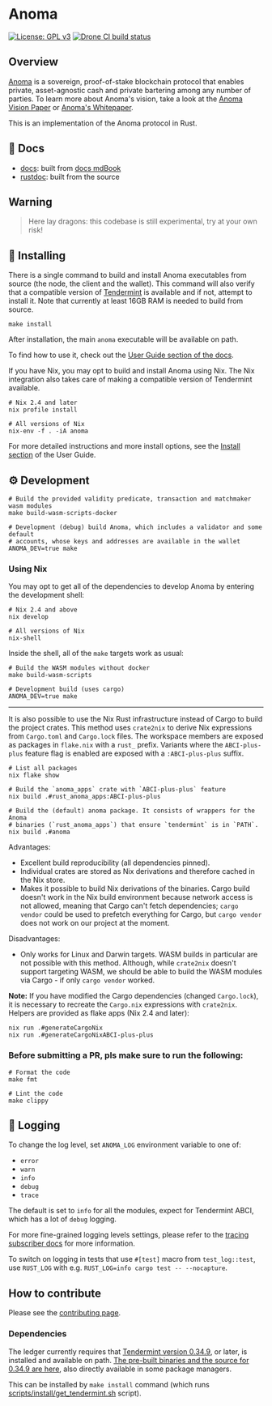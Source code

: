 # Anoma

[![License: GPL v3](https://img.shields.io/badge/License-GPLv3-blue.svg)](./LICENSE)
[![Drone CI build status](https://ci.heliax.dev/api/badges/anoma/anoma/status.svg)](https://ci.heliax.dev/anoma/anoma)

## Overview

[Anoma](https://anoma.network/) is a sovereign, proof-of-stake blockchain protocol that enables private, asset-agnostic cash and private bartering among any number of parties. To learn more about Anoma's vision, take a look at the [Anoma Vision Paper](https://anoma.network/papers/vision-paper.pdf) or [Anoma's Whitepaper](https://anoma.network/papers/whitepaper.pdf).

This is an implementation of the Anoma protocol in Rust.

## 📓 Docs

- [docs](https://docs.anoma.network/master/): built from [docs mdBook](./docs/)
- [rustdoc](https://docs.anoma.network/master/rustdoc/anoma/): built from the source

## Warning

> Here lay dragons: this codebase is still experimental, try at your own risk!

## 💾 Installing

There is a single command to build and install Anoma executables from source (the node, the client and the wallet). This command will also verify that a compatible version of [Tendermint](#dependencies) is available and if not, attempt to install it. Note that currently at least 16GB RAM is needed to build from source.

```shell
make install
```

After installation, the main `anoma` executable will be available on path.

To find how to use it, check out the [User Guide section of the docs](https://docs.anoma.network/master/user-guide/).

If you have Nix, you may opt to build and install Anoma using Nix. The Nix
integration also takes care of making a compatible version of Tendermint
available.

```shell
# Nix 2.4 and later
nix profile install

# All versions of Nix
nix-env -f . -iA anoma
```

For more detailed instructions and more install options, see the [Install
section](https://docs.anoma.network/master/user-guide/install.html) of the User
Guide.

## ⚙️ Development

```shell
# Build the provided validity predicate, transaction and matchmaker wasm modules
make build-wasm-scripts-docker

# Development (debug) build Anoma, which includes a validator and some default 
# accounts, whose keys and addresses are available in the wallet
ANOMA_DEV=true make
```

### Using Nix

You may opt to get all of the dependencies to develop Anoma by entering the
development shell:

```shell
# Nix 2.4 and above
nix develop

# All versions of Nix
nix-shell
```

Inside the shell, all of the `make` targets work as usual:

```shell
# Build the WASM modules without docker
make build-wasm-scripts

# Development build (uses cargo)
ANOMA_DEV=true make
```

---

It is also possible to use the Nix Rust infrastructure instead of Cargo to
build the project crates. This method uses `crate2nix` to derive Nix
expressions from `Cargo.toml` and `Cargo.lock` files. The workspace members are
exposed as packages in `flake.nix` with a `rust_` prefix. Variants where the
`ABCI-plus-plus` feature flag is enabled are exposed with a `:ABCI-plus-plus`
suffix.

```shell
# List all packages
nix flake show

# Build the `anoma_apps` crate with `ABCI-plus-plus` feature
nix build .#rust_anoma_apps:ABCI-plus-plus

# Build the (default) anoma package. It consists of wrappers for the Anoma
# binaries (`rust_anoma_apps`) that ensure `tendermint` is in `PATH`.
nix build .#anoma
```

Advantages:

- Excellent build reproducibility (all dependencies pinned).
- Individual crates are stored as Nix derivations and therefore cached in the
  Nix store.
- Makes it possible to build Nix derivations of the binaries. Cargo build
  doesn't work in the Nix build environment because network access is not
  allowed, meaning that Cargo can't fetch dependencies; `cargo vendor` could be
  used to prefetch everything for Cargo, but `cargo vendor` does not work on
  our project at the moment.

Disadvantages:

- Only works for Linux and Darwin targets. WASM builds in particular are not
  possible with this method. Although, while `crate2nix` doesn't support
  targeting WASM, we should be able to build the WASM modules via Cargo - if
  only `cargo vendor` worked.

__Note:__ If you have modified the Cargo dependencies (changed `Cargo.lock`),
it is necessary to recreate the `Cargo.nix` expressions with `crate2nix`.
Helpers are provided as flake apps (Nix 2.4 and later):

```shell
nix run .#generateCargoNix
nix run .#generateCargoNixABCI-plus-plus
```

### Before submitting a PR, pls make sure to run the following:

```shell
# Format the code
make fmt

# Lint the code
make clippy
```

## 🧾 Logging

To change the log level, set `ANOMA_LOG` environment variable to one of:

- `error`
- `warn`
- `info`
- `debug`
- `trace`

The default is set to `info` for all the modules, expect for Tendermint ABCI, which has a lot of `debug` logging.

For more fine-grained logging levels settings, please refer to the [tracing subscriber docs](https://docs.rs/tracing-subscriber/0.2.18/tracing_subscriber/struct.EnvFilter.html#directives) for more information.

To switch on logging in tests that use `#[test]` macro from `test_log::test`, use `RUST_LOG` with e.g. `RUST_LOG=info cargo test -- --nocapture`.

## How to contribute

Please see the [contributing page](./CONTRIBUTING.md).

### Dependencies

The ledger currently requires that [Tendermint version 0.34.9](https://github.com/tendermint/tendermint), or later, is installed and available on path. [The pre-built binaries and the source for 0.34.9 are here](https://github.com/tendermint/tendermint/releases/tag/v0.34.9), also directly available in some package managers.

This can be installed by `make install` command (which runs [scripts/install/get_tendermint.sh](scripts/install/get_tendermint.sh) script).
